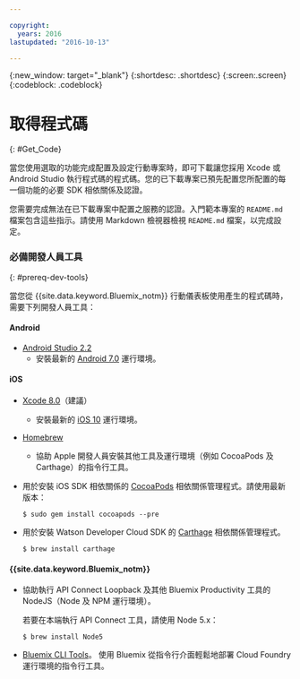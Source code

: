 ```yaml
---

copyright:
  years: 2016
lastupdated: "2016-10-13"

---
```

{:new_window: target="_blank"}
{:shortdesc: .shortdesc}
{:screen:.screen}
{:codeblock: .codeblock}

# 取得程式碼
{: #Get_Code}

當您使用選取的功能完成配置及設定行動專案時，即可下載讓您採用 Xcode 或 Android Studio 執行程式碼的程式碼。您的已下載專案已預先配置您所配置的每一個功能的必要 SDK 相依關係及認證。

您需要完成無法在已下載專案中配置之服務的認證。入門範本專案的 `README.md` 檔案包含這些指示。請使用 Markdown 檢視器檢視 `README.md` 檔案，以完成設定。

### 必備開發人員工具
{: #prereq-dev-tools}

當您從 {{site.data.keyword.Bluemix_notm}} 行動儀表板使用產生的程式碼時，需要下列開發人員工具：

#### Android
* [Android Studio 2.2](https://developer.android.com/studio)
	* 安裝最新的 [Android 7.0](https://www.android.com/versions/nougat-7-0/) 運行環境。

#### iOS
* [Xcode 8.0](https://developer.apple.com/xcode/)（建議）
	* 安裝最新的 [iOS 10](http://www.apple.com/ios/ios-10/) 運行環境。
* [Homebrew](http://brew.sh/)
	* 協助 Apple 開發人員安裝其他工具及運行環境（例如 CocoaPods 及 Carthage）的指令行工具。
* 用於安裝 iOS SDK 相依關係的 [CocoaPods](https://cocoapods.org/) 相依關係管理程式。請使用最新版本：

	```
	$ sudo gem install cocoapods --pre
	```
* 用於安裝 Watson Developer Cloud SDK 的 [Carthage](https://github.com/Carthage/Carthage) 相依關係管理程式。

	```
	$ brew install carthage
	```

#### {{site.data.keyword.Bluemix_notm}}
* 協助執行 API Connect Loopback 及其他 Bluemix Productivity 工具的 NodeJS（Node 及 NPM 運行環境）。

	若要在本端執行 API Connect 工具，請使用 Node 5.x：
	```
	$ brew install Node5
	```

* [Bluemix CLI Tools](http://clis.ng.bluemix.net/ui/home.html)。
使用 Bluemix 從指令行介面輕鬆地部署 Cloud Foundry 運行環境的指令行工具。  
